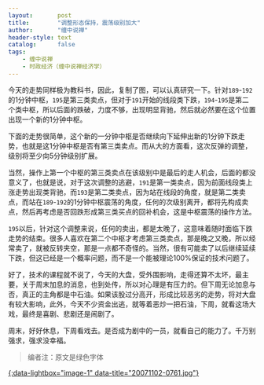 ```yaml
---
layout:       post
title:        "调整形态保持，震荡级别加大"
author:       "缠中说禅"
header-style: text
catalog:      false
tags:
    - 缠中说禅
    - 时政经济（缠中说禅经济学）
---
```


今天的走势同样极为教科书，因此，复制了图，可以认真研究一下。针对`189`-`192`的1分钟中枢，`195`是第三类卖点，但对于`191`开始的线段类下跌，`194`-`195`是第二个类中枢，所以后面的跌破，力度不够，出现明显背驰，然后就必然要在这个位置出现一个新的1分钟中枢。



下面的走势很简单，这个新的一分钟中枢是否继续向下延伸出新的1分钟下跌走势，也就是这1分钟中枢是否有第三类卖点。而从大的方面看，这次反弹的调整，级别将至少向5分钟级别扩展。



当然，操作上第一个中枢的第三类卖点在该级别中是最后的走人机会，后面的都没意义了，也就是说，对于这次调整的逃避，`191`是第一类卖点，因为前面线段类上涨走势出现类背驰，而`193`是第二类卖点，因为站在线段的角度，就是第二类卖点，而站在`189`-`192`的1分钟中枢震荡的角度，任何的次级别离开，都将先构成卖点，然后再考虑是否回跌形成第三类买点的回补机会，这是中枢震荡的操作方法。



`195`以后，针对这个调整来说，任何的卖出，都是太晚了，这意味着随时面临下跌走势的结束。很多人喜欢在第二个中枢才考虑第三类卖点，那是晚之又晚，所以经常卖了，就被反转夹空，那是一点都不奇怪的。当然，很有可能卖了以后继续延续下跌，但这已经是一个概率问题，而不是一个能被理论100%保证的技术问题了。



好了，技术的课程就不说了，今天的大盘，受外围影响，走得还算不太坏，最主要，关于周末加息的消息，也到处传，所以对心理是有压力的。但下周无论加息与否，真正的主角都是中石油。如果该股过分高开，形成比较恶劣的走势，将对大盘有较大影响，此外，今天不少资金出逃，就等着恶炒一把石油，下周，就看这场大戏，最终是喜剧、悲剧还是闹剧了。



周末，好好休息，下周看戏去。是否成为剧中的一员，就看自己的能力了。千万别强求，强求没幸福。



> 编者注：原文是绿色字体



[![](){:data-lightbox="image-1" data-title="20071102-0761.jpg"}](/img/czsc/20071102-0761.jpg)
